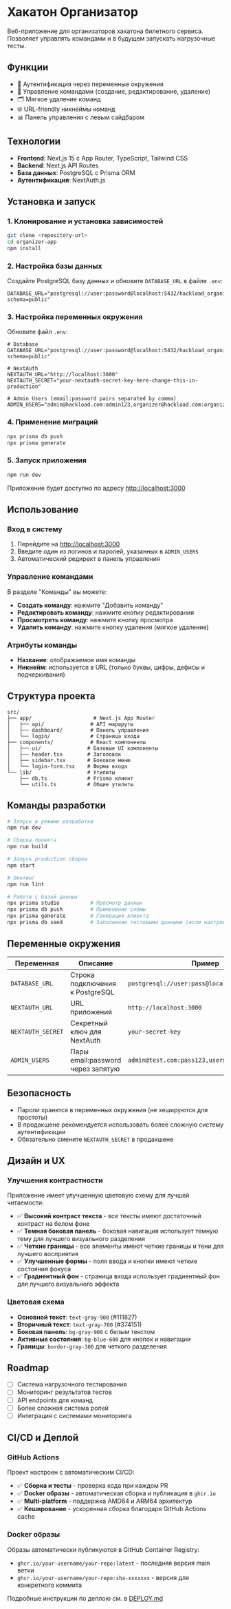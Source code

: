 # Хакатон Организатор

Веб-приложение для организаторов хакатона билетного сервиса. Позволяет управлять командами и в будущем запускать нагрузочные тесты.

## Функции

- 🔐 Аутентификация через переменные окружения
- 👥 Управление командами (создание, редактирование, удаление)
- 🗂️ Мягкое удаление команд
- 🌐 URL-friendly никнеймы команд
- 📊 Панель управления с левым сайдбаром

## Технологии

- **Frontend**: Next.js 15 с App Router, TypeScript, Tailwind CSS
- **Backend**: Next.js API Routes
- **База данных**: PostgreSQL с Prisma ORM
- **Аутентификация**: NextAuth.js

## Установка и запуск

### 1. Клонирование и установка зависимостей

```bash
git clone <repository-url>
cd organizer-app
npm install
```

### 2. Настройка базы данных

Создайте PostgreSQL базу данных и обновите `DATABASE_URL` в файле `.env`:

```env
DATABASE_URL="postgresql://user:password@localhost:5432/hackload_organizer?schema=public"
```

### 3. Настройка переменных окружения

Обновите файл `.env`:

```env
# Database
DATABASE_URL="postgresql://user:password@localhost:5432/hackload_organizer?schema=public"

# NextAuth
NEXTAUTH_URL="http://localhost:3000"
NEXTAUTH_SECRET="your-nextauth-secret-key-here-change-this-in-production"

# Admin Users (email:password pairs separated by comma)
ADMIN_USERS="admin@hackload.com:admin123,organizer@hackload.com:organizer123"
```

### 4. Применение миграций

```bash
npx prisma db push
npx prisma generate
```

### 5. Запуск приложения

```bash
npm run dev
```

Приложение будет доступно по адресу [http://localhost:3000](http://localhost:3000)

## Использование

### Вход в систему

1. Перейдите на [http://localhost:3000](http://localhost:3000)
2. Введите один из логинов и паролей, указанных в `ADMIN_USERS`
3. Автоматический редирект в панель управления

### Управление командами

В разделе "Команды" вы можете:

- **Создать команду**: нажмите "Добавить команду"
- **Редактировать команду**: нажмите кнопку редактирования
- **Просмотреть команду**: нажмите кнопку просмотра
- **Удалить команду**: нажмите кнопку удаления (мягкое удаление)

### Атрибуты команды

- **Название**: отображаемое имя команды
- **Никнейм**: используется в URL (только буквы, цифры, дефисы и подчеркивания)

## Структура проекта

```
src/
├── app/                    # Next.js App Router
│   ├── api/               # API маршруты
│   ├── dashboard/         # Панель управления
│   └── login/             # Страница входа
├── components/            # React компоненты
│   ├── ui/               # Базовые UI компоненты
│   ├── header.tsx        # Заголовок
│   ├── sidebar.tsx       # Боковое меню
│   └── login-form.tsx    # Форма входа
└── lib/                  # Утилиты
    ├── db.ts             # Prisma клиент
    └── utils.ts          # Общие утилиты
```

## Команды разработки

```bash
# Запуск в режиме разработки
npm run dev

# Сборка проекта
npm run build

# Запуск production сборки
npm start

# Линтинг
npm run lint

# Работа с базой данных
npx prisma studio          # Просмотр данных
npx prisma db push         # Применение схемы
npx prisma generate        # Генерация клиента
npx prisma db seed         # Заполнение тестовыми данными (если настроено)
```

## Переменные окружения

| Переменная | Описание | Пример |
|------------|----------|---------|
| `DATABASE_URL` | Строка подключения к PostgreSQL | `postgresql://user:pass@localhost:5432/db` |
| `NEXTAUTH_URL` | URL приложения | `http://localhost:3000` |
| `NEXTAUTH_SECRET` | Секретный ключ для NextAuth | `your-secret-key` |
| `ADMIN_USERS` | Пары email:password через запятую | `admin@test.com:pass123,user@test.com:pass456` |

## Безопасность

- Пароли хранятся в переменных окружения (не хешируются для простоты)
- В продакшене рекомендуется использовать более сложную систему аутентификации
- Обязательно смените `NEXTAUTH_SECRET` в продакшене

## Дизайн и UX

### Улучшения контрастности

Приложение имеет улучшенную цветовую схему для лучшей читаемости:

- ✅ **Высокий контраст текста** - все тексты имеют достаточный контраст на белом фоне
- ✅ **Темная боковая панель** - боковая навигация использует темную тему для лучшего визуального разделения
- ✅ **Четкие границы** - все элементы имеют четкие границы и тени для лучшего восприятия
- ✅ **Улучшенные формы** - поля ввода и кнопки имеют четкие состояния фокуса
- ✅ **Градиентный фон** - страница входа использует градиентный фон для лучшего визуального эффекта

### Цветовая схема

- **Основной текст**: `text-gray-900` (#111827)
- **Вторичный текст**: `text-gray-700` (#374151)  
- **Боковая панель**: `bg-gray-900` с белым текстом
- **Активные состояния**: `bg-blue-600` для кнопок и навигации
- **Границы**: `border-gray-300` для четкого разделения

## Roadmap

- [ ] Система нагрузочного тестирования
- [ ] Мониторинг результатов тестов
- [ ] API endpoints для команд
- [ ] Более сложная система ролей
- [ ] Интеграция с системами мониторинга

## CI/CD и Деплой

### GitHub Actions

Проект настроен с автоматическим CI/CD:

- ✅ **Сборка и тесты** - проверка кода при каждом PR
- ✅ **Docker образы** - автоматическая сборка и публикация в `ghcr.io`
- ✅ **Multi-platform** - поддержка AMD64 и ARM64 архитектур
- ✅ **Кеширование** - ускоренная сборка благодаря GitHub Actions cache

### Docker образы

Образы автоматически публикуются в GitHub Container Registry:

- `ghcr.io/your-username/your-repo:latest` - последняя версия main ветки
- `ghcr.io/your-username/your-repo:sha-xxxxxxx` - версия для конкретного коммита

Подробные инструкции по деплою см. в [DEPLOY.md](./DEPLOY.md)
